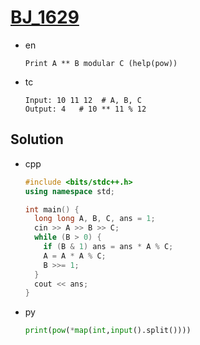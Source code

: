 # [BJ_1629](https://acmicpc.net/problem/1629)

* en

  ```en
  Print A ** B modular C (help(pow))
  ```

* tc

  ```tc
  Input: 10 11 12  # A, B, C
  Output: 4   # 10 ** 11 % 12
  ```

## Solution

* cpp

  ```cpp
  #include <bits/stdc++.h>
  using namespace std;

  int main() {
    long long A, B, C, ans = 1;
    cin >> A >> B >> C;
    while (B > 0) {
      if (B & 1) ans = ans * A % C;
      A = A * A % C;
      B >>= 1;
    }
    cout << ans;
  }
  ```

* py

  ```py
  print(pow(*map(int,input().split())))
  ```
